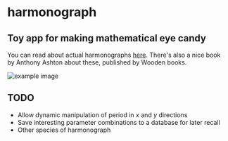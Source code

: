 # harmonograph
## Toy app for making mathematical eye candy

You can read about actual harmonographs [here](http://excelunusual.com/wp-content/uploads/2011/01/Harmonograph_Tutorial_2.pdf).
There's also a nice book by Anthony Ashton about these, published by Wooden books.

![example image](http://www.threerightangles.com/logbook/img/hgraph.png)

## TODO
* Allow dynamic manipulation of period in *x* and *y* directions
* Save interesting parameter combinations to a database for later recall
* Other species of harmonograph
